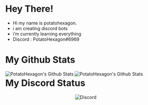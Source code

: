   #  Hey There!
- Hi my name is potatohexagon.
- i am creating discord bots
- i’m currently learning everything 
- Discord : PotatoHexagon#6969

# My Github Stats
<img align="left" alt="PotatoHexagon's Github Stats" src="https://github-readme-stats.vercel.app/api?username=PotatoHexagon&show_icons=true&theme=tokyonight&hide_border=true" />
<img align="left" alt="PotatoHexagon's Github Stats" src="https://github-readme-stats.vercel.app/api/top-langs?username=PotatoHexagon&show_icons=true&theme=tokyonight&layout=compact&hide_border=true" />

# My Discord Status
<p align="center"> <img src="https://discord.c99.nl/widget/theme-1/766594987050795020.png" alt="Discord" /> </p>

